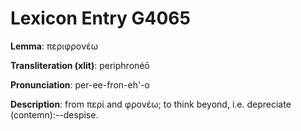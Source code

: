 # Lexicon Entry G4065

**Lemma**: περιφρονέω

**Transliteration (xlit)**: periphronéō

**Pronunciation**: per-ee-fron-eh'-o

**Description**:
from περί and φρονέω; to think beyond, i.e. depreciate (contemn):--despise.
